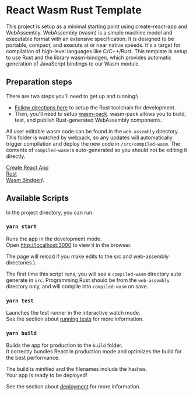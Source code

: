 # React Wasm Rust Template

This project is setup as a minimal starting point using create-react-app and WebAssembly.  WebAssembly (wasm) is a simple machine model and executable format with an extensive specification. It is designed to be portable, compact, and execute at or near native speeds. It's a target for compilation of high-level languages like C/C++/Rust.  This template is setup to use Rust and the library wasm-bindgen, which provides automatic generation of JavaScript bindings to our Wasm module.

## Preparation steps

There are two steps you'll need to get up and running:\
* [Follow directions here](https://www.rust-lang.org/tools/install) to setup the Rust toolchain for development.
* Then, you'll need to setup [wasm-pack](https://rustwasm.github.io/wasm-pack/installer/).  wasm-pack allows you to build, test, and publish Rust-generated WebAssembly components.

All user editable wasm code can be found in the `web-assembly` directory.  This folder is watched by webpack, so any updates will automatically trigger compilation and deploy the new code in `/src/compiled-wasm`.  The contents of `compiled-wasm` is auto-generated so you should not be editing it directly.

[Create React App](https://github.com/facebook/create-react-app)\
[Rust](https://www.rust-lang.org)\
[Wasm Bindgen](https://rustwasm.github.io/wasm-bindgen/)\

## Available Scripts

In the project directory, you can run:

### `yarn start`

Runs the app in the development mode.\
Open [http://localhost:3000](http://localhost:3000) to view it in the browser.

The page will reload if you make edits to the src and web-assembly directories.\

The first time this script runs, you will see a `compiled-wasm` directory auto generate in `src`. Programming Rust should be from the `web-assembly` directory only, and will compile into `compiled-wasm` on save.

### `yarn test`

Launches the test runner in the interactive watch mode.\
See the section about [running tests](https://facebook.github.io/create-react-app/docs/running-tests) for more information.

### `yarn build`

Builds the app for production to the `build` folder.\
It correctly bundles React in production mode and optimizes the build for the best performance.

The build is minified and the filenames include the hashes.\
Your app is ready to be deployed!

See the section about [deployment](https://facebook.github.io/create-react-app/docs/deployment) for more information.
